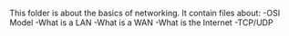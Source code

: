 This folder is about the basics of networking.
It contain files about:
-OSI Model
-What is a LAN
-What is a WAN
-What is the Internet
-TCP/UDP
